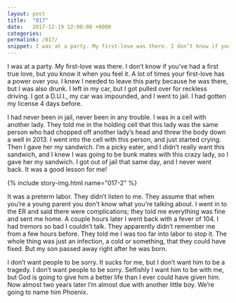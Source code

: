 ```yaml
---
layout: post
title:  "017"
date:   2017-12-19 12:00:00 +0000
categories: 
permalink: /017/
snippet: I was at a party. My first-love was there. I don’t know if you’ve had a first true love, but you know it when you feel it. A lot of times your first-love has a power over you.
---
```


I was at a party. My first-love was there. I don’t know if you’ve had a first true love, but you know it when you feel it. A lot of times your first-love has a power over you. I knew I needed to leave this party because he was there, but I was also drunk. I left in my car, but I got pulled over for reckless driving. I got a D.U.I., my car was impounded, and I went to jail. I had gotten my license 4 days before.

I had never been in jail, never been in any trouble. I was in a cell with another lady. They told me in the holding cell that this lady was the same person who had chopped off another lady’s head and threw the body down a well in 2013. I went into the cell with this person, and just started crying. Then I gave her my sandwich. I’m a picky eater, and I didn’t really want this sandwich, and I knew I was going to be bunk mates with this crazy lady, so I gave her my sandwich. I got out of jail that same day, and I never went back. It was a good lesson for me! 

{% include story-img.html name="017-2" %}

It was a preterm labor. They didn’t listen to me. They assume that when you’re a young parent you don’t know what you’re talking about. I went in to the ER and said there were complications; they told me everything was fine and sent me home. A couple hours later I went back with a fever of 104. I had tremors so bad I couldn’t talk. They apparently didn’t remember me from a few hours before. They told me I was too far into labor to stop it. The whole thing was just an infection, a cold or something, that they could have fixed. But my son passed away right after he was born. 

I don’t want people to be sorry. It sucks for me, but I don’t want him to be a tragedy. I don’t want people to be sorry. Selfishly I want him to be with me, but God is going to give him a better life than I ever could have given him. 
Now almost two years later I’m almost due with another little boy. We’re going to name him Phoenix. 

